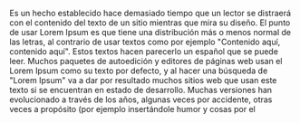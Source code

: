 Es un hecho establecido hace demasiado tiempo que un lector se distraerá con el contenido del texto de un sitio mientras que
mira su diseño. El punto de usar Lorem Ipsum es que tiene una distribución más o menos normal de las letras, al contrario de
usar textos como por ejemplo "Contenido aquí, contenido aquí". Estos textos hacen parecerlo un español que se puede leer. Muchos 
paquetes de autoedición y editores de páginas web usan el Lorem Ipsum como su texto por defecto, y al hacer una búsqueda de "Lorem 
Ipsum" va a dar por resultado muchos sitios web que usan este texto si se encuentran en estado de desarrollo. Muchas versiones han 
evolucionado a través de los años, algunas veces por accidente, otras veces a propósito (por ejemplo insertándole humor y cosas por el 